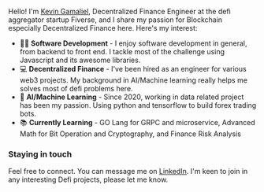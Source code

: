 Hello! I'm [Kevin Gamaliel](https://www.linkedin.com/in/kevingamaliel/), Decentralized Finance Engineer at the defi aggregator startup Fiverse, and I share my passion for Blockchain especially Decentralized Finance here. Here's my interest:

* 👨‍💻 **Software Development** - I enjoy software development in general, from backend to front end. I tackle most of the challenge using Javascript and its awesome libraries.
* 💻 **Decentralized Finance** - I've been hired as an engineer for various web3 projects. My background in AI/Machine learning really helps me solves most of defi problems here.
* 🤖 **AI/Machine Learning** - Since 2020, working in data related project has been my passion. Using python and tensorflow to build forex trading bots.
* 📚 **Currently Learning** - GO Lang for GRPC and microservice, Advanced Math for Bit Operation and Cryptography, and Finance Risk Analysis

### Staying in touch
Feel free to connect. You can message me on [LinkedIn](https://www.linkedin.com/in/kevingamaliel/). I'm keen to join in any interesting Defi projects, please let me know.
